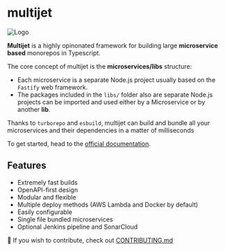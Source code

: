 # multijet

![Logo](https://github.com/quinck-io/multijet/assets/119496044/5e2ee862-de17-4801-a1f7-186c6bd678fc)

**Multijet** is a highly opinonated framework for building large **microservice based** monorepos in Typescript.

The core concept of multijet is the **microservices/libs** structure:

-   Each microservice is a separate Node.js project usually based on the `Fastify` web framework.
-   The packages included in the `libs/` folder also are separate Node.js projects can be imported and used either by a Microservice or by another **lib**.

Thanks to `turborepo` and `esbuild`, multijet can build and bundle all your microservices and their dependencies in a matter of milliseconds

To get started, head to the [official documentation](https://quinck.gitbook.io/multijet/).

## Features

-   Extremely fast builds
-   OpenAPI-first design
-   Modular and flexible
-   Multiple deploy methods (AWS Lambda and Docker by default)
-   Easily configurable
-   Single file bundled microservices
-   Optional Jenkins pipeline and SonarCloud

💙 If you wish to contribute, check out [CONTRIBUTING.md](./CONTRIBUTING.md)
